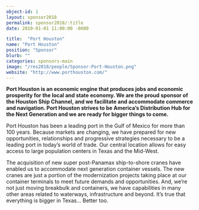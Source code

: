 ```yaml
---
object-id: 1
layout: sponsor2018
permalink: sponsor2018/:title
date: 2010-01-01 11:00:00 -0600

title:  "Port Houston"
name: "Port Houston"
position: "Sponsor"
blurb: ""
categories: sponsors-main
image: "/res2018/people/Sponsor-Port-Houston.png"
website: "http://www.porthouston.com/"
---
```


**Port Houston is an economic engine that produces jobs and economic prosperity for the local and state economy. We are the proud sponsor of the Houston Ship Channel, and we facilitate and accommodate commerce and navigation. Port Houston strives to be America’s Distribution Hub for the Next Generation and we are ready for bigger things to come.**

Port Houston has been a leading port in the Gulf of Mexico for more than 100 years. Because markets are changing, we have prepared for new opportunities, relationships and progressive strategies necessary to be a leading port in today’s world of trade. Our central location allows for easy access to large population centers in Texas and the Mid-West.

The acquisition of new super post-Panamax ship-to-shore cranes have enabled us to accommodate next generation container vessels. The new cranes are just a portion of the modernization projects taking place at our container terminals to meet future demands and opportunities. And, we’re not just moving breakbulk and containers, we have capabilities in many other areas related to waterways, infrastructure and beyond. It’s true that everything is bigger in Texas… Better too.
